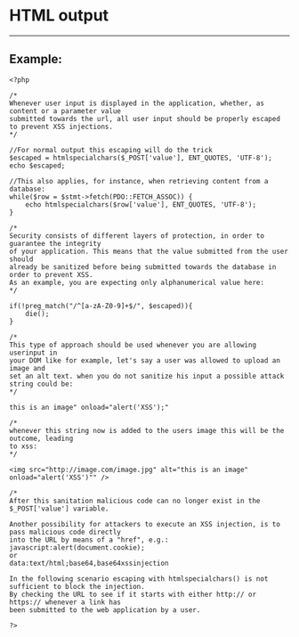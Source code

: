 # HTML output
-------

## Example:


    <?php

	/*
	Whenever user input is displayed in the application, whether, as content or a parameter value
	submitted towards the url, all user input should be properly escaped to prevent XSS injections.
	*/

	//For normal output this escaping will do the trick
	$escaped = htmlspecialchars($_POST['value'], ENT_QUOTES, 'UTF-8');
	echo $escaped;

	//This also applies, for instance, when retrieving content from a database:
	while($row = $stmt->fetch(PDO::FETCH_ASSOC)) {
		echo htmlspecialchars($row['value'], ENT_QUOTES, 'UTF-8');
	}

	/*
	Security consists of different layers of protection, in order to guarantee the integrity
	of your application. This means that the value submitted from the user should
	already be sanitized before being submitted towards the database in order to prevent XSS.
	As an example, you are expecting only alphanumerical value here:
	*/

	if(!preg_match("/^[a-zA-Z0-9]+$/", $escaped)){
		die();
	}

	/*
	This type of approach should be used whenever you are allowing userinput in
	your DOM like for example, let's say a user was allowed to upload an image and
	set an alt text. when you do not sanitize his input a possible attack string could be:
	*/

	this is an image" onload="alert('XSS');"

	/*
	whenever this string now is added to the users image this will be the outcome, leading
	to xss:
	*/

	<img src="http://image.com/image.jpg" alt="this is an image" onload="alert('XSS')"" />

	/*
	After this sanitation malicious code can no longer exist in the $_POST['value'] variable.

	Another possibility for attackers to execute an XSS injection, is to pass malicious code directly
	into the URL by means of a "href", e.g.:
	javascript:alert(document.cookie);
	or
	data:text/html;base64,base64xssinjection

	In the following scenario escaping with htmlspecialchars() is not sufficient to block the injection.
	By checking the URL to see if it starts with either http:// or https:// whenever a link has
	been submitted to the web application by a user.

	?>
